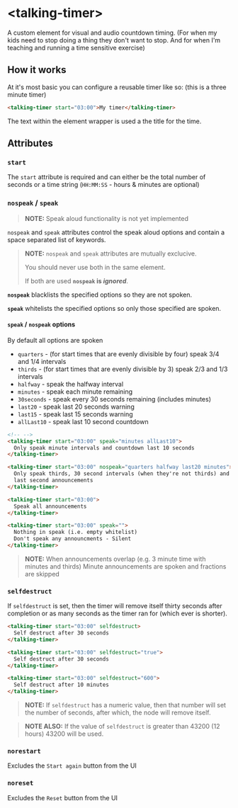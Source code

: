 # &lt;talking-timer&gt;

A custom element for visual and audio countdown timing. (For when my kids need to stop doing a thing they don't want to stop. And for when I'm teaching and running a time sensitive exercise)

## How it works

At it's most basic you can configure a reusable timer like so: (this is a three minute timer)
``` html
<talking-timer start="03:00">My timer</talking-timer>
```

The text within the element wrapper is used a the title for the time.

## Attributes

### `start`

The `start` attribute is required and can either be the total number of seconds or a time string (`HH:MM:SS` - hours & minutes are optional)

### `nospeak` / `speak`

> __NOTE:__ Speak aloud functionality is not yet implemented

`nospeak` and `speak` attributes control the speak aloud options and contain a space separated list of keywords.

> __NOTE:__ `nospeak` and `speak` attributes are mutually exclucive.
> 
> You should never use both in the same element.
> 
> If both are used __`nospeak` is *ignored*__.

__`nospeak`__ blacklists the specified options so they are not spoken.

__`speak`__ whitelists the specified options so only those specified are spoken.

#### `speak` / `nospeak` options

By default all options are spoken

* `quarters` - (for start times that are evenly divisible by four) speak 3/4 and 1/4 intervals
* `thirds`  - (for start times that are evenly divisible by 3) speak 2/3 and 1/3 intervals
* `halfway` - speak the halfway interval
* `minutes` - speak each minute remaining
* `30seconds` - speak every 30 seconds remaining (includes minutes)
* `last20` - speak last 20 seconds warning
* `last15` - speak last 15 seconds warning
* `allLast10` - speak last 10 second countdown


``` HTML
<!-- -->
<talking-timer start="03:00" speak="minutes allLast10">
  Only speak minute intervals and countdown last 10 seconds
</talking-timer>

<talking-timer start="03:00" nospeak="quarters halfway last20 minutes">
  Only speak thirds, 30 second intervals (when they're not thirds) and
  last second announcements
</talking-timer>

<talking-timer start="03:00">
  Speak all announcements
</talking-timer>

<talking-timer start="03:00" speak="">
  Nothing in speak (i.e. empty whitelist)
  Don't speak any announcments - Silent
</talking-timer>
```

> __NOTE:__ When announcements overlap (e.g. 3 minute time with minutes and thirds) Minute announcements are spoken and fractions are skipped

### `selfdestruct`

If `selfdestruct` is set, then the timer will remove itself thirty seconds after completion or as many seconds as the timer ran for (which ever is shorter).

``` HTML
<talking-timer start="03:00" selfdestruct>
  Self destruct after 30 seconds
</talking-timer>

<talking-timer start="03:00" selfdestruct="true">
  Self destruct after 30 seconds
</talking-timer>

<talking-timer start="03:00" selfdestruct="600">
  Self destruct after 10 minutes
</talking-timer>
```

> __NOTE:__ If `selfdestruct` has a numeric value, then that number will set the number of seconds, after which, the node will remove itself.

> __NOTE ALSO:__ If the value of `selfdestruct` is greater than 43200 (12 hours) 43200 will be used.

### `norestart`

Excludes the `Start again` button from the UI

### `noreset`

Excludes the `Reset` button from the UI
